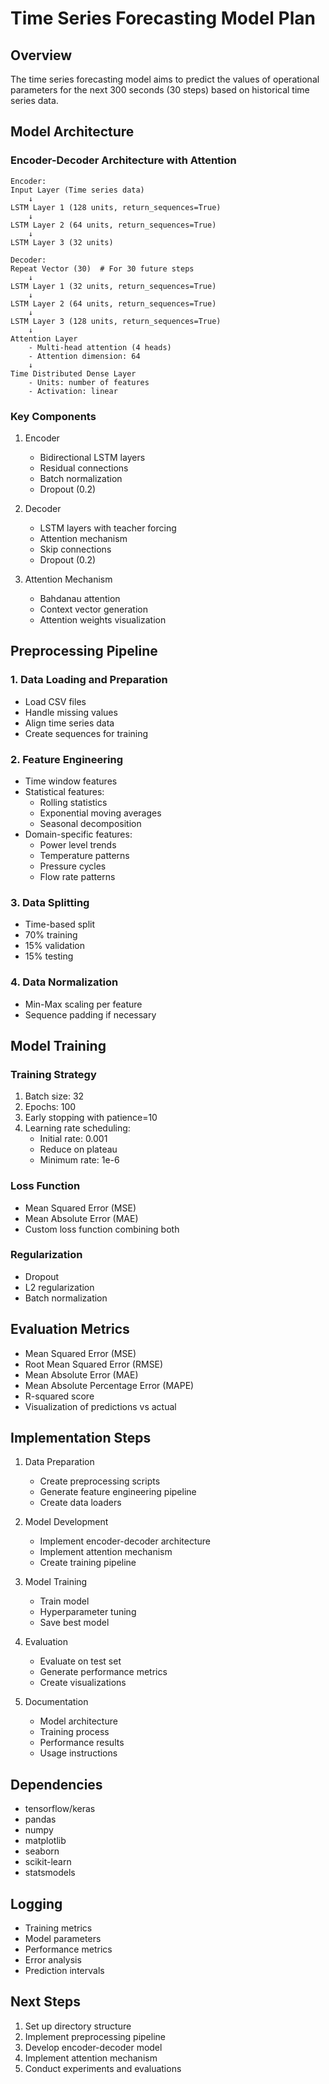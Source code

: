# Time Series Forecasting Model Plan

## Overview
The time series forecasting model aims to predict the values of operational parameters for the next 300 seconds (30 steps) based on historical time series data.

## Model Architecture

### Encoder-Decoder Architecture with Attention
```
Encoder:
Input Layer (Time series data)
    ↓
LSTM Layer 1 (128 units, return_sequences=True)
    ↓
LSTM Layer 2 (64 units, return_sequences=True)
    ↓
LSTM Layer 3 (32 units)

Decoder:
Repeat Vector (30)  # For 30 future steps
    ↓
LSTM Layer 1 (32 units, return_sequences=True)
    ↓
LSTM Layer 2 (64 units, return_sequences=True)
    ↓
LSTM Layer 3 (128 units, return_sequences=True)
    ↓
Attention Layer
    - Multi-head attention (4 heads)
    - Attention dimension: 64
    ↓
Time Distributed Dense Layer
    - Units: number of features
    - Activation: linear
```

### Key Components
1. Encoder
   - Bidirectional LSTM layers
   - Residual connections
   - Batch normalization
   - Dropout (0.2)

2. Decoder
   - LSTM layers with teacher forcing
   - Attention mechanism
   - Skip connections
   - Dropout (0.2)

3. Attention Mechanism
   - Bahdanau attention
   - Context vector generation
   - Attention weights visualization

## Preprocessing Pipeline

### 1. Data Loading and Preparation
- Load CSV files
- Handle missing values
- Align time series data
- Create sequences for training

### 2. Feature Engineering
- Time window features
- Statistical features:
  - Rolling statistics
  - Exponential moving averages
  - Seasonal decomposition
- Domain-specific features:
  - Power level trends
  - Temperature patterns
  - Pressure cycles
  - Flow rate patterns

### 3. Data Splitting
- Time-based split
- 70% training
- 15% validation
- 15% testing

### 4. Data Normalization
- Min-Max scaling per feature
- Sequence padding if necessary

## Model Training

### Training Strategy
1. Batch size: 32
2. Epochs: 100
3. Early stopping with patience=10
4. Learning rate scheduling:
   - Initial rate: 0.001
   - Reduce on plateau
   - Minimum rate: 1e-6

### Loss Function
- Mean Squared Error (MSE)
- Mean Absolute Error (MAE)
- Custom loss function combining both

### Regularization
- Dropout
- L2 regularization
- Batch normalization

## Evaluation Metrics
- Mean Squared Error (MSE)
- Root Mean Squared Error (RMSE)
- Mean Absolute Error (MAE)
- Mean Absolute Percentage Error (MAPE)
- R-squared score
- Visualization of predictions vs actual

## Implementation Steps

1. Data Preparation
   - Create preprocessing scripts
   - Generate feature engineering pipeline
   - Create data loaders

2. Model Development
   - Implement encoder-decoder architecture
   - Implement attention mechanism
   - Create training pipeline

3. Model Training
   - Train model
   - Hyperparameter tuning
   - Save best model

4. Evaluation
   - Evaluate on test set
   - Generate performance metrics
   - Create visualizations

5. Documentation
   - Model architecture
   - Training process
   - Performance results
   - Usage instructions

## Dependencies
- tensorflow/keras
- pandas
- numpy
- matplotlib
- seaborn
- scikit-learn
- statsmodels

## Logging
- Training metrics
- Model parameters
- Performance metrics
- Error analysis
- Prediction intervals

## Next Steps
1. Set up directory structure
2. Implement preprocessing pipeline
3. Develop encoder-decoder model
4. Implement attention mechanism
5. Conduct experiments and evaluations 